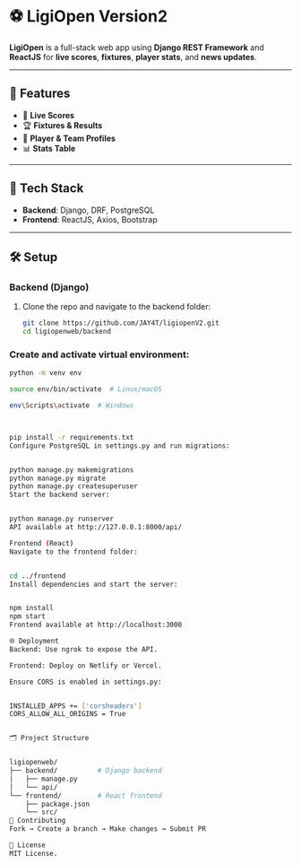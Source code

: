 
# ⚽ LigiOpen Version2

**LigiOpen** is a full-stack web app using **Django REST Framework** and **ReactJS** for **live scores**, **fixtures**, **player stats**, and **news updates**.

---

## 🌟 Features
- 🔴 **Live Scores**
- 🏆 **Fixtures & Results**
- 👥 **Player & Team Profiles**
- 📊 **Stats Table**

---

## 🚀 Tech Stack
- **Backend**: Django, DRF, PostgreSQL
- **Frontend**: ReactJS, Axios, Bootstrap

---

## 🛠️ Setup

### Backend (Django)
1. Clone the repo and navigate to the backend folder:
   ```bash
   git clone https://github.com/JAY4T/ligiopenV2.git
   cd ligiopenweb/backend
   
### Create and activate virtual environment:
```bash
python -m venv env

source env/bin/activate  # Linux/macOS

env\Scripts\activate  # Windows



pip install -r requirements.txt
Configure PostgreSQL in settings.py and run migrations:


python manage.py makemigrations
python manage.py migrate
python manage.py createsuperuser
Start the backend server:


python manage.py runserver
API available at http://127.0.0.1:8000/api/

Frontend (React)
Navigate to the frontend folder:


cd ../frontend
Install dependencies and start the server:


npm install
npm start
Frontend available at http://localhost:3000

🌐 Deployment
Backend: Use ngrok to expose the API.

Frontend: Deploy on Netlify or Vercel.

Ensure CORS is enabled in settings.py:


INSTALLED_APPS += ['corsheaders']
CORS_ALLOW_ALL_ORIGINS = True


🗂️ Project Structure


ligiopenweb/
├── backend/          # Django backend
│   ├── manage.py
│   └── api/
└── frontend/         # React frontend
    ├── package.json
    └── src/
🤝 Contributing
Fork → Create a branch → Make changes → Submit PR

🪪 License
MIT License.
